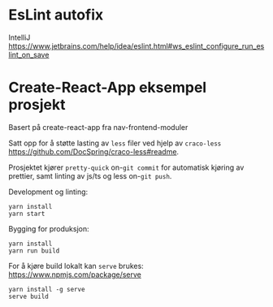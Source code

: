 # EsLint autofix

IntelliJ
https://www.jetbrains.com/help/idea/eslint.html#ws_eslint_configure_run_eslint_on_save


# Create-React-App eksempel prosjekt

Basert på create-react-app fra nav-frontend-moduler

Satt opp for å støtte lasting av `less` filer ved hjelp av `craco-less` https://github.com/DocSpring/craco-less#readme.

Prosjektet kjører `pretty-quick` on-`git commit` for automatisk kjøring av prettier, samt linting av js/ts og less on-`git push`.

Development og linting:

```
yarn install
yarn start
```

Bygging for produksjon:

```
yarn install
yarn run build
```

For å kjøre build lokalt kan `serve` brukes:
https://www.npmjs.com/package/serve

```
yarn install -g serve
serve build
```
